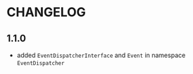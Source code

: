 CHANGELOG
=========

1.1.0
-----

 * added `EventDispatcherInterface` and `Event` in namespace `EventDispatcher`
